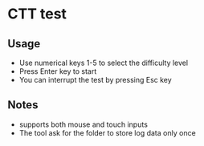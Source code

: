 # CTT test

## Usage

- Use numerical keys 1-5 to select the difficulty level
- Press Enter key to start
- You can interrupt the test by pressing Esc key

## Notes

- supports both mouse and touch inputs
- The tool ask for the folder to store log data only once
